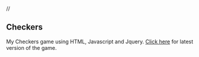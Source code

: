 //<h2>Checkers</h2>
My Checkers game using HTML, Javascript and Jquery.
<a href="https://lincolngallegos.github.io/checkers/checkersV3.html">Click here</a> for latest version of the game.
